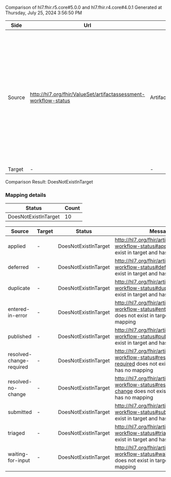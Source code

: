 Comparison of hl7.fhir.r5.core#5.0.0 and hl7.fhir.r4.core#4.0.1
Generated at Thursday, July 25, 2024 3:56:50 PM

| Side | Url | Name | Title | Description |
| --- | --- | --- | --- | --- |
| Source | http://hl7.org/fhir/ValueSet/artifactassessment-workflow-status | ArtifactAssessmentWorkflowStatus | Artifact Assessment Workflow Status | Possible values for the workflow status of the comment or assessment, typically used to coordinate workflow around the process of accepting and rejecting changes and comments on the artifact. |
| Target | - | - | - | - |


Comparison Result: DoesNotExistInTarget


### Mapping details

| Status | Count |
| ------ | ----- |
DoesNotExistInTarget | 10 |


| Source | Target | Status | Message |
| ------ | ------ | ------ | ------- |
| applied | - | DoesNotExistInTarget | http://hl7.org/fhir/artifactassessment-workflow-status#applied does not exist in target and has no mapping |
| deferred | - | DoesNotExistInTarget | http://hl7.org/fhir/artifactassessment-workflow-status#deferred does not exist in target and has no mapping |
| duplicate | - | DoesNotExistInTarget | http://hl7.org/fhir/artifactassessment-workflow-status#duplicate does not exist in target and has no mapping |
| entered-in-error | - | DoesNotExistInTarget | http://hl7.org/fhir/artifactassessment-workflow-status#entered-in-error does not exist in target and has no mapping |
| published | - | DoesNotExistInTarget | http://hl7.org/fhir/artifactassessment-workflow-status#published does not exist in target and has no mapping |
| resolved-change-required | - | DoesNotExistInTarget | http://hl7.org/fhir/artifactassessment-workflow-status#resolved-change-required does not exist in target and has no mapping |
| resolved-no-change | - | DoesNotExistInTarget | http://hl7.org/fhir/artifactassessment-workflow-status#resolved-no-change does not exist in target and has no mapping |
| submitted | - | DoesNotExistInTarget | http://hl7.org/fhir/artifactassessment-workflow-status#submitted does not exist in target and has no mapping |
| triaged | - | DoesNotExistInTarget | http://hl7.org/fhir/artifactassessment-workflow-status#triaged does not exist in target and has no mapping |
| waiting-for-input | - | DoesNotExistInTarget | http://hl7.org/fhir/artifactassessment-workflow-status#waiting-for-input does not exist in target and has no mapping |

